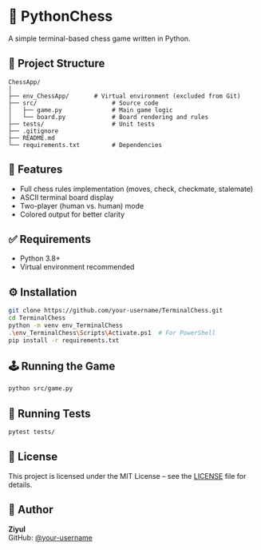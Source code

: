 # 🧠 PythonChess

A simple terminal-based chess game written in Python.

## 📁 Project Structure

```
ChessApp/
│
├── env_ChessApp/       # Virtual environment (excluded from Git)
├── src/                     # Source code
│   ├── game.py              # Main game logic
│   └── board.py             # Board rendering and rules
├── tests/                   # Unit tests
├── .gitignore
├── README.md
└── requirements.txt         # Dependencies
```

## 🚀 Features

- Full chess rules implementation (moves, check, checkmate, stalemate)
- ASCII terminal board display
- Two-player (human vs. human) mode
- Colored output for better clarity

## ✅ Requirements

- Python 3.8+
- Virtual environment recommended

## ⚙️ Installation

```bash
git clone https://github.com/your-username/TerminalChess.git
cd TerminalChess
python -m venv env_TerminalChess
.\env_TerminalChess\Scripts\Activate.ps1  # For PowerShell
pip install -r requirements.txt
```

## 🕹️ Running the Game

```bash
python src/game.py
```

## 🧪 Running Tests

```bash
pytest tests/
```

## 📄 License

This project is licensed under the MIT License – see the [LICENSE](LICENSE) file for details.

## 🙋 Author

**Ziyul**  
GitHub: [@your-username](https://github.com/your-username)
